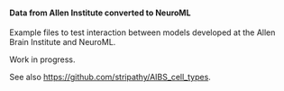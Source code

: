 #### Data from Allen Institute converted to NeuroML

Example files to test interaction between models developed at the Allen Brain Institute and NeuroML.

Work in progress.

See also https://github.com/stripathy/AIBS_cell_types. 
